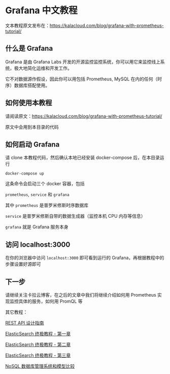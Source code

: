# Grafana 中文教程

文本教程原文发布在：https://kalacloud.com/blog/grafana-with-prometheus-tutorial/


## 什么是 Grafana 
Grafana 是由 Grafana Labs 开发的开源监控监控系统，你可以用它来监控线上系统，极大地简化运维和开发工作。

它不对数据源作假设，因此你可以用包括 Prometheus, MySQL 在内的任何（时序）数据库搭配使用。

## 如何使用本教程

请阅读原文：https://kalacloud.com/blog/grafana-with-prometheus-tutorial/

原文中会用到本目录的代码

## 如何启动 Grafana

请 clone 本教程代码，然后确认本地已经安装 docker-compose 后，在本目录运行

`docker-compose up` 

这条命令会启动三个 docker 容器，包括

`prometheus`, `service` 和 `grafana` 

其中 `prometheus` 是普罗米修斯时序数据库

`service` 是普罗米修斯自带的数据生成器（监控本机 CPU 内存等信息）

`grafana` 就是 Grafana 服务本身

## 访问 localhost:3000

在你的浏览器中访问 `localhost:3000` 即可看到运行的 Grafana，再根据教程中的步骤设置好源即可

## 下一步

请继续关注卡拉云博客，在之后的文章中我们将继续介绍如何用 Prometheus 实现监控具体的服务，如何用 PromQL 等


其它教程：

[REST API 设计指南](https://kalasearch.cn/blog/rest-api-best-practices/)

[ElasticSearch 终极教程 - 第一章](https://kalasearch.cn/blog/elasticsearch-tutorial/)

[ElasticSearch 终极教程 - 第二章](https://kalasearch.cn/blog/chapter2-run-elastic-search-locally/)

[ElasticSearch 终极教程 - 第三章](https://kalasearch.cn/blog/chapter3-elastic-search-and-lucene/)

[NoSQL 数据库管理系统和模型比较](https://kalasearch.cn/community/tutorials/comparison-of-nosql-databases/)
